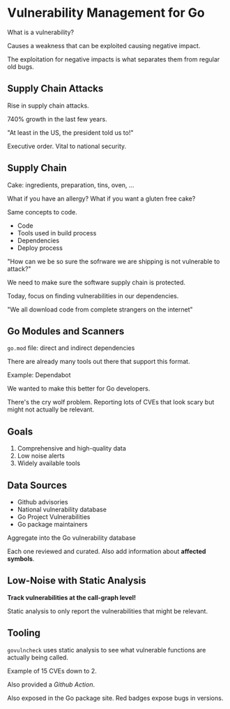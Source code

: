 # Vulnerability Management for Go

What is a vulnerability?

Causes a weakness that can be exploited causing negative impact.

The exploitation for negative impacts is what separates them from regular old
bugs.

## Supply Chain Attacks

Rise in supply chain attacks.

740% growth in the last few years.

"At least in the US, the president told us to!"

Executive order. Vital to national security.

## Supply Chain

Cake: ingredients, preparation, tins, oven, ...

What if you have an allergy? What if you want a gluten free cake?

Same concepts to code.

* Code
* Tools used in build process
* Dependencies
* Deploy process

"How can we be so sure the sofrware we are shipping is not vulnerable to
attack?"

We need to make sure the software supply chain is protected.

Today, focus on finding vulnerabilities in our dependencies.

"We all download code from complete strangers on the internet"

## Go Modules and Scanners

`go.mod` file: direct and indirect dependencies

There are already many tools out there that support this format.

Example: Dependabot

We wanted to make this better for Go developers.

There's the cry wolf problem. Reporting lots of CVEs that look scary but might
not actually be relevant.

## Goals

1. Comprehensive and high-quality data
2. Low noise alerts
3. Widely available tools

## Data Sources

* Github advisories
* National vulnerability database
* Go Project Vulnerabilities
* Go package maintainers

Aggregate into the Go vulnerability database

Each one reviewed and curated. Also add information about **affected symbols**.

## Low-Noise with Static Analysis

**Track vulnerabilities at the call-graph level!**

Static analysis to only report the vulnerabilities that might be relevant.

## Tooling

`govulncheck` uses static analysis to see what vulnerable functions are
actually being called.

Example of 15 CVEs down to 2.

Also provided a _Github Action_.

Also exposed in the Go package site. Red badges expose bugs in versions.
